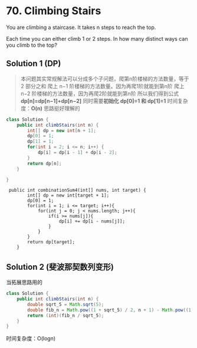 # 70. Climbing Stairs

You are climbing a staircase. It takes n steps to reach the top.

Each time you can either climb 1 or 2 steps. In how many distinct ways can you climb to the top?

## Solution 1 (DP)
>本问题其实常规解法可以分成多个子问题，爬第n阶楼梯的方法数量，等于 2 部分之和
爬上 n−1 阶楼梯的方法数量。因为再爬1阶就能到第n阶
爬上 n−2 阶楼梯的方法数量，因为再爬2阶就能到第n阶
所以我们得到公式**dp[n]=dp[n−1]+dp[n−2]**
同时需要**初始化 dp[0]=1 和 dp[1]=1**
时间复杂度：**O(n)**
思路挺好理解的
```java
class Solution {
    public int climbStairs(int n) {
        int[] dp = new int[n + 1];
        dp[0] = 1;
        dp[1] = 1;
        for(int i = 2; i <= n; i++) {
            dp[i] = dp[i - 1] + dp[i - 2];
        }
        return dp[n];
    }

}
```
```
 public int combinationSum4(int[] nums, int target) {
        int[] dp = new int[target + 1];
        dp[0] = 1;
        for(int i = 1; i <= target; i++){
            for(int j = 0; j < nums.length; j++){
                if(i >= nums[j]){
                    dp[i] += dp[i - nums[j]];
                }
            }
        }
        return dp[target];
    }
```

## Solution 2 (斐波那契数列变形)
当拓展思路用的
```java
class Solution {
    public int climbStairs(int n) {
        double sqrt_5 = Math.sqrt(5);
        double fib_n = Math.pow((1 + sqrt_5) / 2, n + 1) - Math.pow((1 - sqrt_5) / 2,n + 1);
        return (int)(fib_n / sqrt_5);
    }
}


```
时间复杂度：O(logn)
